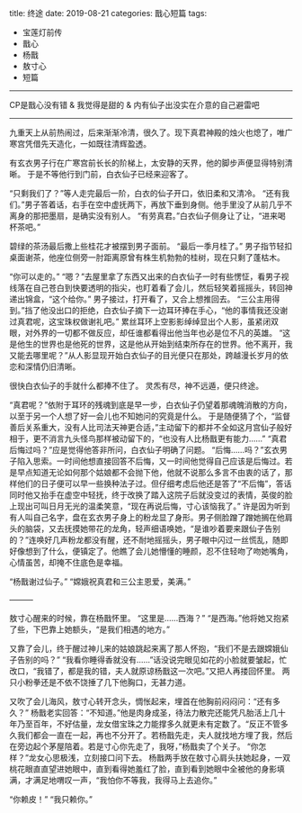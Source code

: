 title:	终途
date:	2019-08-21
categories: 戬心短篇
tags:
- 宝莲灯前传
- 戬心
- 杨戬
- 敖寸心
- 短篇
---

CP是戬心没有错 & 我觉得是甜的 & 内有仙子出没实在介意的自己避雷吧<!--more-->

---

九重天上从前热闹过，后来渐渐冷清，很久了。现下真君神殿的烛火也熄了，唯广寒宫凭借先天造化，一如既往清辉盈透。

有玄衣男子行在广寒宫前长长的阶梯上，太安静的天界，他的脚步声便显得特别清晰。
于是不等他行到门前，白衣仙子已经来迎客了。

“只剩我们了？”等人走完最后一阶，白衣的仙子开口，依旧柔和又清冷。
“还有我们。”男子答着话，右手在空中虚抚两下，再放下垂到身侧。他手里没了从前几乎不离身的那把墨扇，是确实没有别人。
“有劳真君。”白衣仙子侧身让了让，“进来喝杯茶吧。”

碧绿的茶汤最后撒上些桂花才被摆到男子面前。
“最后一季月桂了。”
男子指节轻扣桌面谢茶，他座位侧旁一肘距离原曾有株生机勃勃的桂树，现在只剩了蓬枯木。

“你可以走的。”
“嗯？”去屋里拿了东西又出来的白衣仙子一时有些愣怔，看男子视线落在自己苍白到快要透明的指尖，也盯着看了会儿，然后轻笑着摇摇头，转回神递出锦盒，“这个给你。”
男子接过，打开看了，又合上想推回去。
“三公主用得到。”挡了他没出口的拒绝，白衣仙子摘下一边耳环捧在手心，“他的事情我还没谢过真君呢，这宝珠权做谢礼吧。”
累丝耳环上空影影绰绰显出个人影，虽紧闭双眼，对外界的一切都不做反应，却任谁都看得出他当年也必是位不凡的英雄。
“这是他生的世界也是他死的世界，这是他从开始到结束所存在的世界。他不离开，我又能去哪里呢？”从人影显现开始白衣仙子的目光便只在那处，跨越漫长岁月的依恋和深情仍旧清晰。

很快白衣仙子的手就什么都捧不住了。
灵炁有尽，神不远遁，便只终途。

“真君呢？”依附于耳环的残魂到底是早一步，白衣仙子仍望着那魂魄消散的方向，以至于另一个人想了好一会儿也不知她问的究竟是什么。
于是随便猜了个，“监督善后关系重大，没有人比司法天神更合适，”主动留下的都并不全如这月宫仙子般好相于，更不消言九头怪鸟那样被动留下的，“也没有人比杨戬更有能力……”
“真君后悔过吗？”应是觉得他答非所问，白衣仙子明确了问题。
“后悔……吗？”玄衣男子陷入思索。一时间他想直接回答不后悔，又一时间他觉得自己应该是后悔过。若是早点知道无论如何那个姑娘都不会抛下他，他就不说那么多言不由衷的话了，那样他们的日子便可以早一些换种法子过。但仔细考虑后他还是答了“不后悔”，答话同时他又抬手在虚空中轻抚，终于改换了踏入这院子后就没变过的表情，英俊的脸上现出可叫日月无光的温柔笑意，“现在再说后悔，寸心该恼我了。”
许是因为听到有人叫自己名字，盘在玄衣男子身上的粉龙显了身形。男子侧脸蹭了蹭她搁在他肩头的脑袋，又去抚摸她带花的龙角，轻声细语唤她，“是谁吵着要来跟仙子告别的？”连唤好几声粉龙都没有醒，还不耐地摇摇头，男子眼中闪过一丝慌乱，随即好像想到了什么，便镇定了。他瞧了会儿她懵懂的睡颜，忍不住轻吻了吻她嘴角，心情虽苦，却掩不住底色是幸福。

“杨戬谢过仙子。”
“嫦娥祝真君和三公主恩爱，美满。”

———

敖寸心醒来的时候，靠在杨戬怀里。
“这里是……西海？”
“是西海。”他将她又抱紧了些，下巴靠上她额头，“是我们相遇的地方。”

又靠了会儿，终于醒过神儿来的姑娘跳起来离了那人怀抱，“我们不是去跟嫦娥仙子告别的吗？”
“我看你睡得香就没有……”话没说完眼见如花的小脸就要皱起，忙改口，“我错了，都是我的错，夫人就原谅杨戬这一次吧。”又把人再搂回怀里。
两只小粉拳还是不依不饶捶了几下他胸口，无甚力道。

又吹了会儿海风，敖寸心转开念头，惆怅起来，埋首在他胸前闷闷问：“还有多久？”
杨戬老实回答：“不知道。”他是肉身成圣，待法力散完还能凭凡胎活上几十年乃至百年，不好估量，龙女借宝珠之力能撑多久就更未有定数了。“反正不管多久我们都会一直在一起，再也不分开了。若杨戬先走，夫人就找地方埋了我，然后在旁边起个茅屋陪着。若是寸心你先走了，我呀，”杨戬卖了个关子。
“你怎样？”龙女心思极浅，立刻接口问下去。
杨戬两手放在敖寸心肩头扶她起身，一双桃花眼直直望进她眼中，直到看得她羞红了脸，直到看到她眼中全被他的身影填满，才满足地喟叹一声，“我怕你不等我，我得马上去追你。”

“你赖皮！”
“我只赖你。”
